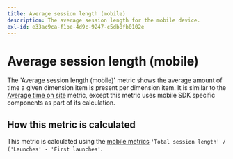 ```yaml
---
title: Average session length (mobile)
description: The average session length for the mobile device.
exl-id: e33ac9ca-f1be-4d9c-9247-c5db8fb0102e
---
```

# Average session length (mobile)

The 'Average session length (mobile)' metric shows the average amount of time a given dimension item is present per dimension item. It is similar to the [Average time on site](average-time-on-site.md) metric, except this metric uses mobile SDK specific components as part of its calculation.

## How this metric is calculated

This metric is calculated using the [mobile metrics](https://experienceleague.adobe.com/docs/mobile-services/using/get-started-ug/mobile-metrics/metrics-reference.html) `'Total session length' / ('Launches' - 'First launches'`.
